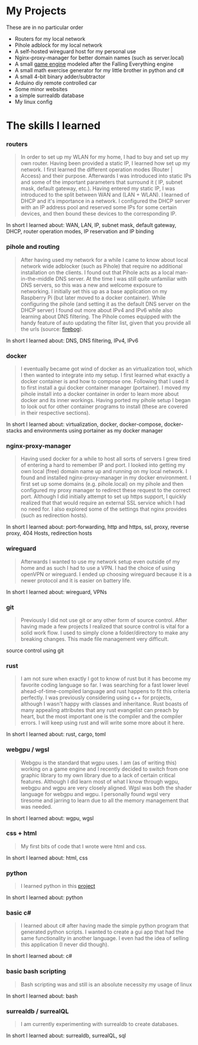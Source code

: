 
# My Projects
These are in no particular order
- Routers for my local network
- Pihole adblock for my local network
- A self-hosted wireguard host for my personal use
- Nginx-proxy-manager for better domain names (such as server.local)
- A small [game engine](https://github.com/GimmeDataNow/falling_sand) modeled after the Falling Everything engine
- A small math exercise generator for my little brother in python and c#
- A small 4-bit binary adder/subtractor
- Arduino diy remote controlled car
- Some minor websites
- a simple surrealdb database
- My linux config
# The skills I learned
### routers
> In order to set up my WLAN for my home, I had to buy and set up my own router. Having been provided a static IP, I learned how set up my network. I first learned the different operation modes (Router | Access) and their purpose. Afterwards I was introduced into static IPs and some of the important parameters that surround it ( IP, subnet mask, default gateway, etc.).  Having entered my static IP, I was introduced to the split between WAN and (LAN + WLAN). I learned of DHCP and it's importance in a network. I configured the DHCP server with an IP address pool and reserved some IPs for some certain devices, and then bound these devices to the corresponding IP.

In short I learned about: WAN, LAN, IP, subnet mask, default gateway, DHCP, router operation modes, IP reservation and IP binding

### pihole and routing
> After having used my network for a while I came to know about local network wide adblocker (such as Pihole) that require no additional installation on the clients. I found out that Pihole acts as a local man-in-the-middle DNS server. At the time I was still quite unfamiliar with DNS servers, so this was a new and welcome exposure to networking. I initially set this up as a base application on my Raspberry Pi (but later moved to a docker container). While configuring the pihole (and setting it as the default DNS server on the DHCP server) I found out more about IPv4 and IPv6 while also learning about DNS filtering. The Pihole comes equipped with the handy feature of auto updating the filter list, given that you provide all the urls (source: [firebog](https://firebog.net/)).

In short I learned about: DNS, DNS filtering, IPv4, IPv6

### docker
> I eventually became got wind of docker as an virtualization tool, which I then wanted to integrate into my setup. I first learned what exactly a docker container is and how to compose one. Following that I used it to first install a gui docker container manager (portainer). I moved my pihole install into a docker container in order to learn more about docker and its inner workings. Having ported my pihole setup I began to look out for other container programs to install (these are covered in their respective sections). 

In short I learned about: virtualization, docker, docker-compose, docker-stacks and environments using portainer as my docker manager

### nginx-proxy-manager
> Having used docker for a while to host all sorts of servers I grew tired of entering a hard to remember IP and port. I looked into getting my own local (free) domain name up and running on my local network. I found and installed nginx-proxy-manager in my docker environment. I first set up some domains (e.g. pihole.local) on my pihole and then configured my proxy manager to redirect these request to the correct port. Although I did initially attempt to set up https support, I quickly realized that that would require an external SSL service which I had no need for. I also explored some of the settings that nginx provides (such as redirection hosts). 

In short I learned about: port-forwarding, http and https, ssl, proxy, reverse proxy, 404 Hosts, redirection hosts
### wireguard
> Afterwards I wanted to use my network setup even outside of my home and as such I had to use a VPN. I had the choice of using openVPN or wireguard. I ended up choosing wireguard because it is a newer protocol and it is easier on battery life.

In short I learned about: wireguard, VPNs

### git
> Previously I did not use git or any other form of source control. After having made a few projects I realized that source control is vital for a solid work flow. I used to simply clone a folder/directory to make any breaking changes. This made file management very difficult.

source control using git
### rust
> I am not sure when exactly I got to know of rust but it has become my favorite coding language so far. I was searching for a fast lower level ahead-of-time-compiled language and rust happens to fit this criteria perfectly. I was previously considering using c++ for projects, although I wasn't happy with classes and inheritance. Rust boasts of many appealing attributes that any rust evangelist can preach by heart, but the most important one is the compiler and the compiler errors. I will keep using rust and will write some more about it here.

In short I learned about: rust, cargo, toml

### webgpu / wgsl
> Webgpu is the standard that wgpu uses. I am (as of writing this) working on a game engine and I recently decided to switch from one graphic library to my own library due to a lack of certain critical features. Although I did learn most of what I know through wgpu, webgpu and wgpu are very closely aligned. Wgsl was both the shader language for webgpu and wgpu. I personally found wgsl very tiresome and jarring to learn due to all the memory management that was needed.


In short I learned about: wgpu, wgsl

### css + html
> My first bits of code that I wrote were html and css.

In short I learned about: html, css

### python
> I learned python in this [project](https://github.com/GimmeDataNow/MathPyArchive)

In short I learned about: python

### basic c# 
> I learned about c# after having made the simple python program that generated python scripts. I wanted to create a gui app that had the same functionality in another language. I even had the idea of selling this application (I never did though).


In short I learned about: c#

### basic bash scripting
> Bash scripting was and still is an absolute necessity my usage of linux

In short I learned about: bash

### surrealdb / surrealQL
> I am currently experimenting with surrealdb to create databases.

In short I learned about: surrealdb, surrealQL, sql
